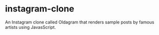 # instagram-clone
An Instagram clone called Oldagram that renders sample posts by famous artists using JavasScript.
